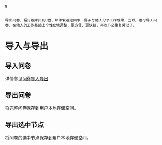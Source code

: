 ```index
9
```
```tag

```
```summary
导出问卷，把问卷拷贝到U盘、邮件发送给同事，便于与他人分享工作成果。当然，也可导入问卷，在他人的工作基础上个性化地调整，更方便、更快捷，再也不必重复劳动了。
```
# 导入与导出

## 导入问卷
详情参见[问卷导入导出](../../03newSurvey/03fromDocFile.md)

## 导出问卷

将完整问卷保存到用户本地存储空间。

## 导出选中节点

将问卷的选中节点保存到用户本地存储空间。